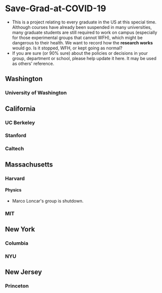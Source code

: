 # Save-Grad-at-COVID-19

+ This is a project relating to every graduate in the US at this special time. Although courses have already been suspended in many universities, many graduate students are still required to work on campus (especially for those experimental groups that cannot WFH), which might be dangerous to their health. We want to record how the **research works** would go. Is it stopped, WFH, or kept going as normal?
+ If you are sure (or 90% sure) about the policies or decisions in your group, department or school, please help update it here. It may be used as others' reference.

## Washington
### University of Washington

## California
### UC Berkeley

### Stanford

### Caltech

## Massachusetts
### Harvard
#### Physics
+ Marco Loncar's group is shutdown.

### MIT

## New York
### Columbia

### NYU

## New Jersey
### Princeton
